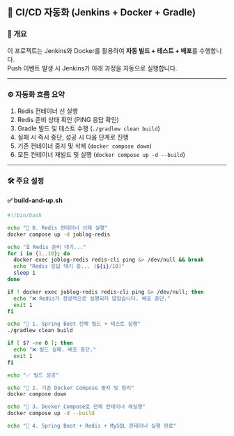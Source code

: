 ## 🚀 CI/CD 자동화 (Jenkins + Docker + Gradle)

### 📌 개요
이 프로젝트는 Jenkins와 Docker를 활용하여 **자동 빌드 + 테스트 + 배포**를 수행합니다.  
Push 이벤트 발생 시 Jenkins가 아래 과정을 자동으로 실행합니다.

---

### ⚙️ 자동화 흐름 요약

1. Redis 컨테이너 선 실행
2. Redis 준비 상태 확인 (PING 응답 확인)
3. Gradle 빌드 및 테스트 수행 (`./gradlew clean build`)
4. 실패 시 즉시 중단, 성공 시 다음 단계로 진행
5. 기존 컨테이너 중지 및 삭제 (`docker compose down`)
6. 모든 컨테이너 재빌드 및 실행 (`docker compose up -d --build`)

---

### 🛠️ 주요 설정

#### ✅ build-and-up.sh
```bash
#!/bin/bash

echo "🚀 0. Redis 컨테이너 선제 실행"
docker compose up -d joblog-redis

echo "⏳ Redis 준비 대기..."
for i in {1..10}; do
  docker exec joblog-redis redis-cli ping &> /dev/null && break
  echo "Redis 응답 대기 중... (${i}/10)"
  sleep 1
done

if ! docker exec joblog-redis redis-cli ping &> /dev/null; then
  echo "❌ Redis가 정상적으로 실행되지 않았습니다. 배포 중단."
  exit 1
fi

echo "🧪 1. Spring Boot 전체 빌드 + 테스트 실행"
./gradlew clean build

if [ $? -ne 0 ]; then
  echo "❌ 빌드 실패. 배포 중단."
  exit 1
fi

echo "✅ 빌드 성공"

echo "🧨 2. 기존 Docker Compose 중지 및 정리"
docker compose down

echo "🐳 3. Docker Compose로 전체 컨테이너 재실행"
docker compose up -d --build

echo "🚀 4. Spring Boot + Redis + MySQL 컨테이너 실행 완료"
